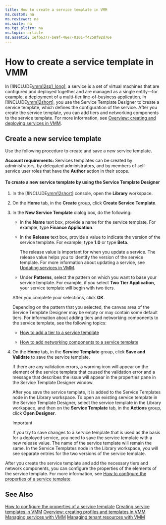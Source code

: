 ```yaml
---
title: How to create a service template in VMM
ms.custom: na
ms.reviewer: na
ms.suite: na
ms.tgt_pltfrm: na
ms.topic: article
ms.assetid: 1efb6377-be9f-46e7-8101-f4258f92d76e
---
```

# How to create a service template in VMM
In [!INCLUDE[vmm12sp1_long](Token/vmm12sp1_long_md.md)], a service is a set of virtual machines that are configured and deployed together and are managed as a single entity—for example, a deployment of a multi\-tier line\-of\-business application. In [!INCLUDE[vmm12short](Token/vmm12short_md.md)], you use the Service Template Designer to create a service template, which defines the configuration of the service. After you create the service template, you can add tiers and networking components to the service template. For more information, see [Overview: creating and deploying services in VMM](Overview--creating-and-deploying-services-in-VMM.md).

## Create a new service template
Use the following procedure to create and save a new service template.

**Account requirements:** Services templates can be created by administrators, by delegated administrators, and by members of self\-service user roles that have the **Author** action in their scope.

#### To create a new service template by using the Service Template Designer

1.  In the [!INCLUDE[vmm12short](Token/vmm12short_md.md)] console, open the **Library** workspace.

2.  On the **Home** tab, in the **Create** group, click **Create Service Template**.

3.  In the **New Service Template** dialog box, do the following:

    -   In the **Name** text box, provide a name for the service template.  For example, type **Finance Application**.

    -   In the **Release** text box, provide a value to indicate the version of the service template.  For example, type **1.0** or type **Beta**.

        The release value is important for when you update a service. The release value helps you to identify the version of the service template. For more information about updating a service, see [Updating services in VMM](Updating-services-in-VMM.md).

    -   Under **Patterns**, select the pattern on which you want to base your service template. For example, if you select **Two Tier Application**, your service template will begin with two tiers.

    After you complete your selections, click **OK**.

    Depending on the pattern that you selected, the canvas area of the Service Template Designer may be empty or may contain some default tiers. For information about adding tiers and networking components to the service template, see the following topics:

    -   [How to add a tier to a service template](How-to-add-a-tier-to-a-service-template.md)

    -   [How to add networking components to a service template](How-to-add-networking-components-to-a-service-template.md)

4.  On the **Home** tab, in the **Service Template** group, click **Save and Validate** to save the service template.

    If there are any validation errors, a warning icon will appear on the element of the service template that caused the validation error and a message that describes the issue will appear in the properties pane in the Service Template Designer window.

    After you save the service template, it is added to the Service Templates node in the Library workspace. To open an existing service template in the Service Template Designer, select the service template in the Library workspace, and then on the **Service Template** tab, in the **Actions** group, click **Open Designer**.

    > [!IMPORTANT]
    > If you try to save changes to a service template that is used as the basis for a deployed service, you need to save the service template with a new release value. The name of the service template will remain the same. In the Service Templates node in the Library workspace, you will see separate entries for the two versions of the service template.

After you create the service template and add the necessary tiers and network components, you can configure the properties of the elements of the service template. For more information, see [How to configure the properties of a service template](How-to-configure-the-properties-of-a-service-template.md).

## See Also
[How to configure the properties of a service template](How-to-configure-the-properties-of-a-service-template.md)
[Creating service templates in VMM](Creating-service-templates-in-VMM.md)
[Overview: creating profiles and templates in VMM](Overview--creating-profiles-and-templates-in-VMM.md)
[Managing services with VMM](Managing-services-with-VMM.md)
[Managing tenant resources with VMM](Managing-tenant-resources-with-VMM.md)


